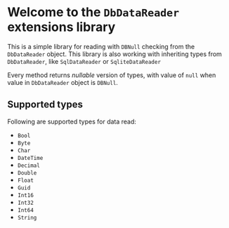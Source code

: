 
# Welcome to the `DbDataReader` extensions library

This is a simple library for reading with `DBNull` checking from the `DbDataReader` object.
This library is also working with inheriting types from `DbDataReader`, like `SqlDataReader` or `SqliteDataReader`

Every method returns *nullable* version of types, with value of `null` when value in `DbDataReader` object is `DBNull`.

## Supported types

Following are supported types for data read:
- `Bool`
- `Byte`
- `Char`
- `DateTime`
- `Decimal`
- `Double`
- `Float`
- `Guid`
- `Int16`
- `Int32`
- `Int64`
- `String`
